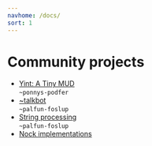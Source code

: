 ```yaml
---
navhome: /docs/
sort: 1
---
```



# Community projects

<div>

<ul>

<li><a href="https://github.com/ponnys-podfer/yint">Yint: A Tiny MUD</a>
<br />
<code>~ponnys-podfer</code></li>

<li><a href="https://github.com/Fang-/talkbot">~talkbot</a>
<br />
<code>~palfun-foslup</code></li>

<li><a href="https://github.com/Fang-/urbit-string">String processing</a>
<br />
<code>~palfun-foslup</code></li>

<li><a href="community-projects/nock-implementations">Nock implementations</a>
</li>

</ul>

</div>
